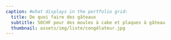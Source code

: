 ```yaml
---
caption: #what displays in the portfolio grid:
  title: De quoi faire des gâteaux
  subtitle: 50CHF pour des moules à cake et plaques à gâteau
  thumbnail: assets/img/liste/congélateur.jpg
---
```

